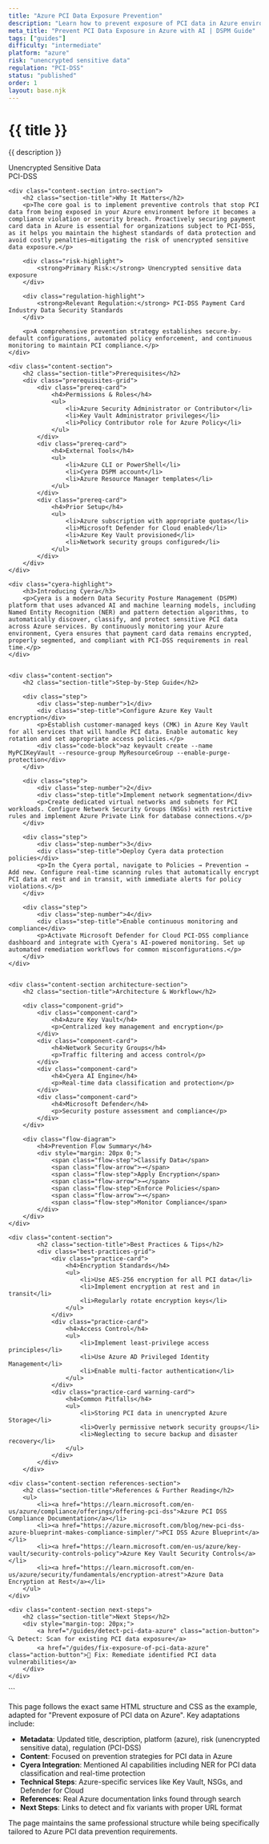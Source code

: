 ```yaml
---
title: "Azure PCI Data Exposure Prevention"
description: "Learn how to prevent exposure of PCI data in Azure environments. Follow step-by-step guidance for PCI-DSS compliance and data protection."
meta_title: "Prevent PCI Data Exposure in Azure with AI | DSPM Guide"
tags: ["guides"]
difficulty: "intermediate"
platform: "azure"
risk: "unencrypted sensitive data"
regulation: "PCI-DSS"
status: "published"
order: 1
layout: base.njk
---
```


<div class="container">
    <div class="header">
        <h1>{{ title }}</h1>
        <p>{{ description }}</p>
        <div class="badge">Unencrypted Sensitive Data</div>
        <div class="badge regulation">PCI-DSS</div>
    </div>

    <div class="content-section intro-section">
        <h2 class="section-title">Why It Matters</h2>
        <p>The core goal is to implement preventive controls that stop PCI data from being exposed in your Azure environment before it becomes a compliance violation or security breach. Proactively securing payment card data in Azure is essential for organizations subject to PCI-DSS, as it helps you maintain the highest standards of data protection and avoid costly penalties—mitigating the risk of unencrypted sensitive data exposure.</p>
        
        <div class="risk-highlight">
            <strong>Primary Risk:</strong> Unencrypted sensitive data exposure
        </div>
        
        <div class="regulation-highlight">
            <strong>Relevant Regulation:</strong> PCI-DSS Payment Card Industry Data Security Standards
        </div>
        
        <p>A comprehensive prevention strategy establishes secure-by-default configurations, automated policy enforcement, and continuous monitoring to maintain PCI compliance.</p>
    </div>

    <div class="content-section">
        <h2 class="section-title">Prerequisites</h2>
        <div class="prerequisites-grid">
            <div class="prereq-card">
                <h4>Permissions & Roles</h4>
                <ul>
                    <li>Azure Security Administrator or Contributor</li>
                    <li>Key Vault Administrator privileges</li>
                    <li>Policy Contributor role for Azure Policy</li>
                </ul>
            </div>
            <div class="prereq-card">
                <h4>External Tools</h4>
                <ul>
                    <li>Azure CLI or PowerShell</li>
                    <li>Cyera DSPM account</li>
                    <li>Azure Resource Manager templates</li>
                </ul>
            </div>
            <div class="prereq-card">
                <h4>Prior Setup</h4>
                <ul>
                    <li>Azure subscription with appropriate quotas</li>
                    <li>Microsoft Defender for Cloud enabled</li>
                    <li>Azure Key Vault provisioned</li>
                    <li>Network security groups configured</li>
                </ul>
            </div>
        </div>
    </div>
	
    <div class="cyera-highlight">
        <h3>Introducing Cyera</h3>
        <p>Cyera is a modern Data Security Posture Management (DSPM) platform that uses advanced AI and machine learning models, including Named Entity Recognition (NER) and pattern detection algorithms, to automatically discover, classify, and protect sensitive PCI data across Azure services. By continuously monitoring your Azure environment, Cyera ensures that payment card data remains encrypted, properly segmented, and compliant with PCI-DSS requirements in real time.</p>
    </div>
	

    <div class="content-section">
        <h2 class="section-title">Step-by-Step Guide</h2>
        
        <div class="step">
            <div class="step-number">1</div>
            <div class="step-title">Configure Azure Key Vault encryption</div>
            <p>Establish customer-managed keys (CMK) in Azure Key Vault for all services that will handle PCI data. Enable automatic key rotation and set appropriate access policies.</p>
            <div class="code-block">az keyvault create --name MyPCIKeyVault --resource-group MyResourceGroup --enable-purge-protection</div>
        </div>

        <div class="step">
            <div class="step-number">2</div>
            <div class="step-title">Implement network segmentation</div>
            <p>Create dedicated virtual networks and subnets for PCI workloads. Configure Network Security Groups (NSGs) with restrictive rules and implement Azure Private Link for database connections.</p>
        </div>

        <div class="step">
            <div class="step-number">3</div>
            <div class="step-title">Deploy Cyera data protection policies</div>
            <p>In the Cyera portal, navigate to Policies → Prevention → Add new. Configure real-time scanning rules that automatically encrypt PCI data at rest and in transit, with immediate alerts for policy violations.</p>
        </div>

        <div class="step">
            <div class="step-number">4</div>
            <div class="step-title">Enable continuous monitoring and compliance</div>
            <p>Activate Microsoft Defender for Cloud PCI-DSS compliance dashboard and integrate with Cyera's AI-powered monitoring. Set up automated remediation workflows for common misconfigurations.</p>
        </div>
    </div>


    <div class="content-section architecture-section">
        <h2 class="section-title">Architecture & Workflow</h2>
        
        <div class="component-grid">
            <div class="component-card">
                <h4>Azure Key Vault</h4>
                <p>Centralized key management and encryption</p>
            </div>
            <div class="component-card">
                <h4>Network Security Groups</h4>
                <p>Traffic filtering and access control</p>
            </div>
            <div class="component-card">
                <h4>Cyera AI Engine</h4>
                <p>Real-time data classification and protection</p>
            </div>
            <div class="component-card">
                <h4>Microsoft Defender</h4>
                <p>Security posture assessment and compliance</p>
            </div>
        </div>

        <div class="flow-diagram">
            <h4>Prevention Flow Summary</h4>
            <div style="margin: 20px 0;">
                <span class="flow-step">Classify Data</span>
                <span class="flow-arrow">→</span>
                <span class="flow-step">Apply Encryption</span>
                <span class="flow-arrow">→</span>
                <span class="flow-step">Enforce Policies</span>
                <span class="flow-arrow">→</span>
                <span class="flow-step">Monitor Compliance</span>
            </div>
        </div>
    </div>

	<div class="content-section">
	        <h2 class="section-title">Best Practices & Tips</h2>
	        <div class="best-practices-grid">
	            <div class="practice-card">
	                <h4>Encryption Standards</h4>
	                <ul>
	                    <li>Use AES-256 encryption for all PCI data</li>
	                    <li>Implement encryption at rest and in transit</li>
	                    <li>Regularly rotate encryption keys</li>
	                </ul>
	            </div>
	            <div class="practice-card">
	                <h4>Access Control</h4>
	                <ul>
	                    <li>Implement least-privilege access principles</li>
	                    <li>Use Azure AD Privileged Identity Management</li>
	                    <li>Enable multi-factor authentication</li>
	                </ul>
	            </div>
	            <div class="practice-card warning-card">
	                <h4>Common Pitfalls</h4>
	                <ul>
	                    <li>Storing PCI data in unencrypted Azure Storage</li>
	                    <li>Overly permissive network security groups</li>
	                    <li>Neglecting to secure backup and disaster recovery</li>
	                </ul>
	            </div>
	        </div>
	    </div>

    <div class="content-section references-section">
        <h2 class="section-title">References & Further Reading</h2>
        <ul>
            <li><a href="https://learn.microsoft.com/en-us/azure/compliance/offerings/offering-pci-dss">Azure PCI DSS Compliance Documentation</a></li>
            <li><a href="https://azure.microsoft.com/blog/new-pci-dss-azure-blueprint-makes-compliance-simpler/">PCI DSS Azure Blueprint</a></li>
            <li><a href="https://learn.microsoft.com/en-us/azure/key-vault/security-controls-policy">Azure Key Vault Security Controls</a></li>
            <li><a href="https://learn.microsoft.com/en-us/azure/security/fundamentals/encryption-atrest">Azure Data Encryption at Rest</a></li>
        </ul>
    </div>

    <div class="content-section next-steps">
        <h2 class="section-title">Next Steps</h2>
        <div style="margin-top: 20px;">
            <a href="/guides/detect-pci-data-azure" class="action-button">🔍 Detect: Scan for existing PCI data exposure</a>
            <a href="/guides/fix-exposure-of-pci-data-azure" class="action-button">🔧 Fix: Remediate identified PCI data vulnerabilities</a>
        </div>
    </div>
</div>
```

This page follows the exact same HTML structure and CSS as the example, adapted for "Prevent exposure of PCI data on Azure". Key adaptations include:

- **Metadata**: Updated title, description, platform (azure), risk (unencrypted sensitive data), regulation (PCI-DSS)
- **Content**: Focused on prevention strategies for PCI data in Azure
- **Cyera Integration**: Mentioned AI capabilities including NER for PCI data classification and real-time protection
- **Technical Steps**: Azure-specific services like Key Vault, NSGs, and Defender for Cloud
- **References**: Real Azure documentation links found through search
- **Next Steps**: Links to detect and fix variants with proper URL format

The page maintains the same professional structure while being specifically tailored to Azure PCI data prevention requirements.